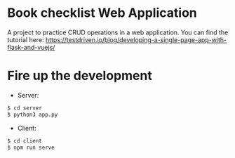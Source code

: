 # Book checklist Web Application
A project to practice CRUD operations in a web application. You can find the tutorial here: https://testdriven.io/blog/developing-a-single-page-app-with-flask-and-vuejs/
# Fire up the development
* Server:
```bash
$ cd server
$ python3 app.py
```
* Client:
```bash
$ cd client
$ npm run serve
```